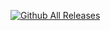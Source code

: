 [![Github All Releases](https://i.hizliresim.com/7imhnw3.jpg)](https://github.com/MTCHANNELL/xmrigTR)